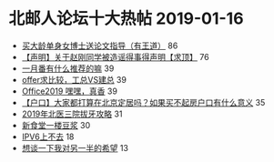 # 北邮人论坛十大热帖 2019-01-16

- [买大龄单身女博士送论文指导（有王道）](https://bbs.byr.cn/article/Friends/1909136) 86
- [【声明】关于赵刚同学被造谣得事得声明【求顶】](https://bbs.byr.cn/article/Talking/6091626) 76
- [一月番有什么推荐的嘛](https://bbs.byr.cn/article/Comic/630150) 39
- [offer求比较，工总VS建总](https://bbs.byr.cn/article/Job/2014943) 39
- [Office2019 嘿嘿，真香](https://bbs.byr.cn/article/Picture/3235149) 39
- [【户口】大家都打算在北京定居吗？如果买不起房户口有什么意义](https://bbs.byr.cn/article/WorkLife/1115999) 35
- [2019年北医三院拔牙攻略](https://bbs.byr.cn/article/Health/215214) 31
- [新食堂一楼豆浆](https://bbs.byr.cn/article/Food/500203) 30
- [IPV6上不去](https://bbs.byr.cn/article/BUPTNet/99632) 18
- [想谈一下我对另一半的希望](https://bbs.byr.cn/article/Feeling/3098832) 13


